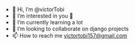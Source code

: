 - 👋 Hi, I’m @victorTobi
- 👀 I’m interested in you 👀
- 🌱 I’m currently learning a lot
- 💞️ I’m looking to collaborate on django projects
- 📫 How to reach me victortobi157@gmail.com

<!---
victorTobi/victorTobi is a ✨ special ✨ repository because its `README.md` (this file) appears on your GitHub profile.
You can click the Preview link to take a look at your changes.
--->
